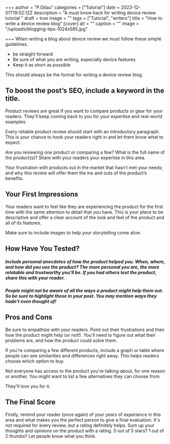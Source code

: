 +++
author = "P.Gitau"
categories = ["Tutorial"]
date = 2023-12-01T19:52:12Z
description = "A must know hack for writing device review tutorial "
draft = true
image = ""
tags = ["Tutorial", "writers"]
title = "How to write a device review blog"
[cover]
alt = ""
caption = ""
image = "/uploads/blogging-tips-1024x585.jpg"

+++
When writing a blog about device review we must follow these simple guidelines.

* be straight forward
* Be sure of what you are writing, especially device features.
* Keep it as short as possible

This should always be the format for writing a device review blog.

## To boost the post’s SEO, include a keyword in the title.

Product reviews are great if you want to compare products or gear for your readers. They'll keep coming back to you for your expertise and real-world examples.

Every reliable product review should start with an introductory paragraph. This is your chance to hook your readers right in and let them know what to expect.

Are you reviewing one product or comparing a few? What is the full name of the product(s)? Share with your readers your expertise in this area.

Your frustration with products out in the market that hasn’t met your needs; and why this review will offer them the ins and outs of the product’s benefits.

## Your First Impressions

Your readers want to feel like they are experiencing the product for the first time with the same attention to detail that you have. This is your place to be descriptive and offer a clear account of the look and feel of the product and all of its features.

Make sure to include images to help your storytelling come alive.

## How Have You Tested?

##### Include personal anecdotes of how the product helped you. When, where, and how did you use the product? The more personal you are, the more relatable and trustworthy you'll be. If you had others test the product, share this with your reader.

##### People might not be aware of all the ways a product might help them out. So be sure to highlight these in your post. You may mention ways they hadn't even thought of!

## Pros and Cons

Be sure to empathize with your readers. Point out their frustrations and then how the product might help (or not!). You'll need to figure out what their problems are, and how the product could solve them.

If you're comparing a few different products, include a graph or table where people can see similarities and differences right away. This helps readers choose which option to buy.

Not everyone has access to the product you're talking about, for one reason or another. You might want to list a few alternatives they can choose from.

They'll love you for it.

## The Final Score

Firstly, remind your reader (once again) of your years of experience in this area and what makes you the perfect person to give a final evaluation. It's not required for every review, but a rating definitely helps. Sum up your thoughts and opinions on the product with a rating. 5 out of 5 stars? 1 out of 2 thumbs? Let people know what you think.